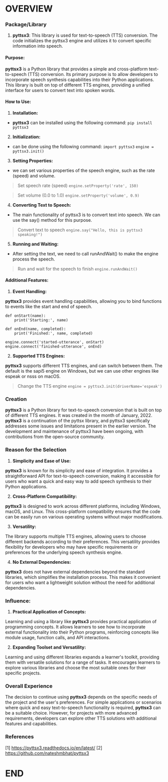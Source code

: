 # OVERVIEW

### Package/Library

1. **pyttsx3**: This library is used for text-to-speech (TTS) conversion. The code initializes the pyttsx3 engine and utilizes it to convert specific information into speech.

#### Purpose:

**pyttsx3** is a Python library that provides a simple and cross-platform text-to-speech (TTS) conversion. Its primary purpose is to allow developers to incorporate speech synthesis capabilities into their Python applications. This library is built on top of different TTS engines, providing a unified interface for users to convert text into spoken words.

#### How to Use:

1. **Installation:**
- **pyttsx3** can be installed using the following command:
`pip install pyttsx3`

2. **Initialization:**
- can be done using the following command:
`import pyttsx3`
`engine = pyttsx3.init()`

3. **Setting Properties:**
- we can set various properties of the speech engine, such as the rate (speed) and volume.

>Set speech rate (speed)
`engine.setProperty('rate', 150)`

>Set volume (0.0 to 1.0)
`engine.setProperty('volume', 0.9)`

4. **Converting Text to Speech:**
- The main functionality of pyttsx3 is to convert text into speech. We can use the say() method for this purpose.

>Convert text to speech
`engine.say("Hello, this is pyttsx3 speaking!")`

5. **Running and Waiting:**
- After setting the text, we need to call runAndWait() to make the engine process the speech.

> Run and wait for the speech to finish
`engine.runAndWait()`

#### **Additional Features:**

1. **Event Handling:**

**pyttsx3** provides event handling capabilities, allowing you to bind functions to events like the start and end of speech.

```
def onStart(name):
    print('Starting:', name)

def onEnd(name, completed):
    print('Finished:', name, completed)

engine.connect('started-utterance', onStart)
engine.connect('finished-utterance', onEnd)
```
2. **Supported TTS Engines:**

**pyttsx3** supports different TTS engines, and can switch between them. The default is the sapi5 engine on Windows, but we can use other engines like espeak or nsss on macOS.

> Change the TTS engine
`engine = pyttsx3.init(driverName='espeak')`

### Creation

**pyttsx3** is a Python library for text-to-speech conversion that is built on top of different TTS engines. It was created in the month of January, 2022. **pyttsx3** is a continuation of the pyttsx library, and pyttsx3 specifically addresses some issues and limitations present in the earlier version. The development and maintenance of pyttsx3 have been ongoing, with contributions from the open-source community.

### Reason for the Selection

1. **Simplicity and Ease of Use:**

**pyttsx3** is known for its simplicity and ease of integration. It provides a straightforward API for text-to-speech conversion, making it accessible for users who want a quick and easy way to add speech synthesis to their Python applications.

2. **Cross-Platform Compatibility:**

**pyttsx3** is designed to work across different platforms, including Windows, macOS, and Linux. This cross-platform compatibility ensures that the code can be easily run on various operating systems without major modifications.

3. **Versatility:**

The library supports multiple TTS engines, allowing users to choose different backends according to their preferences. This versatility provides flexibility for developers who may have specific requirements or preferences for the underlying speech synthesis engine.

4. **No External Dependencies:**

**pyttsx3** does not have external dependencies beyond the standard libraries, which simplifies the installation process. This makes it convenient for users who want a lightweight solution without the need for additional dependencies.

### Influence:

1. **Practical Application of Concepts:**

Learning and using a library like **pyttsx3** provides practical application of programming concepts. It allows learners to see how to incorporate external functionality into their Python programs, reinforcing concepts like module usage, function calls, and API interactions.

2. **Expanding Toolset and Versatility:**

Learning and using different libraries expands a learner's toolkit, providing them with versatile solutions for a range of tasks. It encourages learners to explore various libraries and choose the most suitable ones for their specific projects.


### Overall Experience

The decision to continue using **pyttsx3** depends on the specific needs of the project and the user's preferences. For simple applications or scenarios where quick and easy text-to-speech functionality is required, **pyttsx3** can be a suitable choice. However, for projects with more advanced requirements, developers can explore other TTS solutions with additional features and capabilities.

### References
[1] https://pyttsx3.readthedocs.io/en/latest/
[2] https://github.com/nateshmbhat/pyttsx3

# END